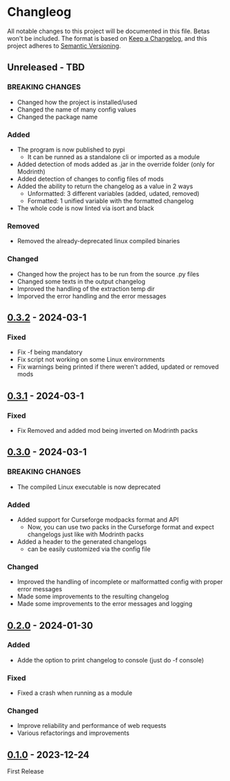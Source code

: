 # Changleog
All notable changes to this project will be documented in this file. Betas won't be included.
The format is based on [Keep a Changelog](https://keepachangelog.com/en/1.1.0/),
and this project adheres to [Semantic Versioning](https://semver.org/spec/v2.0.0.html).

## Unreleased - TBD
### **BREAKING CHANGES**
* Changed how the project is installed/used
* Changed the name of many config values
* Changed the package name
### Added
* The program is now published to pypi
     * It can be runned as a standalone cli or imported as a module
* Added detection of mods added as .jar in the override folder (only for Modrinth)
* Added detection of changes to config files of mods
* Added the ability to return the changelog as a value in 2 ways
     * Unformatted: 3 different variables (added, udated, removed)
     * Formatted: 1 unified variable with the formatted changelog
* The whole code is now linted via isort and black
### Removed
* Removed the already-deprecated linux compiled binaries
### Changed
* Changed how the project has to be run from the source .py files
* Changed some texts in the output changelog
* Improved the handling of the extraction temp dir
* Imporved the error handling and the error messages

## [0.3.2](https://github.com/TheBossMagnus/ModpackChangelogger/releases/tag/0.3.2) - 2024-03-1
### Fixed
* Fix -f being mandatory
* Fix script not working on some Linux envirornments
* Fix warnings being printed if there weren't added, updated or removed mods

## [0.3.1](https://github.com/TheBossMagnus/ModpackChangelogger/releases/tag/0.3.1) - 2024-03-1
### Fixed
* Fix Removed and added mod being inverted on Modrinth packs

## [0.3.0](https://github.com/TheBossMagnus/ModpackChangelogger/releases/tag/0.3.0) - 2024-03-1
### **BREAKING CHANGES**
* The compiled Linux executable is now deprecated
### Added
* Added support for Curseforge modpacks format and API
     * Now, you can use two packs in the Curseforge format and expect changelogs just like with Modrinth packs
* Added a header to the generated changelogs
     * can be easily customized via the config file
### Changed
* Improved the handling of incomplete or malformatted config with proper error messages
* Made some improvements to the resulting changelog
* Made some improvements to the error messages and logging

## [0.2.0](https://github.com/TheBossMagnus/ModpackChangelogger/releases/tag/0.2.0) - 2024-01-30
### Added
* Adde the option to print changelog to console (just do -f console)
### Fixed
* Fixed  a crash when running as a module
### Changed
* Improve reliability and performance of web requests
* Various refactorings and improvements

## [0.1.0](https://github.com/TheBossMagnus/ModpackChangelogger/releases/tag/0.1.0) - 2023-12-24
First Release
